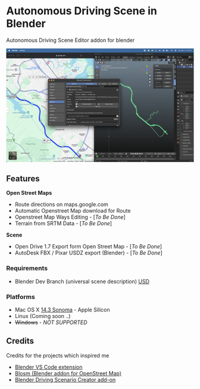 # Autonomous Driving Scene in Blender 

Autonomous Driving Scene Editor addon for blender 

![preview](doc/preview.png)

## Features

**Open Street Maps**
* Route directions on maps.google.com
* Automatic Openstreet Map download for Route
* Openstreet Map Ways Editing - [*To Be Done*]
* Terrain from SRTM Data - [*To Be Done*]

**Scene**

* Open Drive 1.7 Export form Open Street Map - [*To Be Done*]
* AutoDesk FBX / Pixar USDZ export (Blender) - [*To Be Done*]

### Requirements 
- Blender Dev Branch (universal scene description) [USD](https://builder.blender.org/download/experimental/)

### Platforms
* Mac OS X  [14.3 Sonoma](https://www.apple.com/macos/sonoma/) - Apple Silicon
* Linux  (Coming soon ..)
* ~~Windows~~ - *NOT SUPPORTED*

## Credits

Credits for the projects which inspired me 
- [Blender VS Code extension](https://github.com/JacquesLucke/blender_vscode)
- [Blosm (Blender addon for OpenStreet Map)](https://github.com/vvoovv/blosm#blender-osm-openstreetmap-and-terrain-for-blender)
- [Blender Driving Scenario Creator add-on](https://github.com/johschmitz/blender-driving-scenario-creator)
